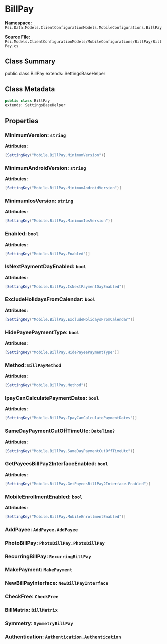 # BillPay

**Namespace:** `Psi.Data.Models.ClientConfigurationModels.MobileConfigurations.BillPay`

**Source File:** `Psi.Models.ClientConfigurationModels/MobileConfigurations/BillPay/BillPay.cs`

## Class Summary

public class BillPay
extends: SettingsBaseHelper

## Class Metadata

```typescript
public class BillPay
extends: SettingsBaseHelper
```

## Properties

### MinimumVersion: `string`

**Attributes:**
```csharp
[SettingKey("Mobile.BillPay.MinimumVersion")]
```

### MinimumAndroidVersion: `string`

**Attributes:**
```csharp
[SettingKey("Mobile.BillPay.MinimumAndroidVersion")]
```

### MinimumIosVersion: `string`

**Attributes:**
```csharp
[SettingKey("Mobile.BillPay.MinimumIosVersion")]
```

### Enabled: `bool`

**Attributes:**
```csharp
[SettingKey("Mobile.BillPay.Enabled")]
```

### IsNextPaymentDayEnabled: `bool`

**Attributes:**
```csharp
[SettingKey("Mobile.BillPay.IsNextPaymentDayEnabled")]
```

### ExcludeHolidaysFromCalendar: `bool`

**Attributes:**
```csharp
[SettingKey("Mobile.BillPay.ExcludeHolidaysFromCalendar")]
```

### HidePayeePaymentType: `bool`

**Attributes:**
```csharp
[SettingKey("Mobile.BillPay.HidePayeePaymentType")]
```

### Method: `BillPayMethod`

**Attributes:**
```csharp
[SettingKey("Mobile.BillPay.Method")]
```

### IpayCanCalculatePaymentDates: `bool`

**Attributes:**
```csharp
[SettingKey("Mobile.BillPay.IpayCanCalculatePaymentDates")]
```

### SameDayPaymentCutOffTimeUtc: `DateTime?`

**Attributes:**
```csharp
[SettingKey("Mobile.BillPay.SameDayPaymentCutOffTimeUtc")]
```

### GetPayeesBillPay2InterfaceEnabled: `bool`

**Attributes:**
```csharp
[SettingKey("Mobile.BillPay.GetPayeesBillPay2Interface.Enabled")]
```

### MobileEnrollmentEnabled: `bool`

**Attributes:**
```csharp
[SettingKey("Mobile.BillPay.MobileEnrollmentEnabled")]
```

### AddPayee: `AddPayee.AddPayee`

### PhotoBillPay: `PhotoBillPay.PhotoBillPay`

### RecurringBillPay: `RecurringBillPay`

### MakePayment: `MakePayment`

### NewBillPayInterface: `NewBillPayInterface`

### CheckFree: `CheckFree`

### BillMatrix: `BillMatrix`

### Symmetry: `SymmetryBillPay`

### Authentication: `Authentication.Authentication`
